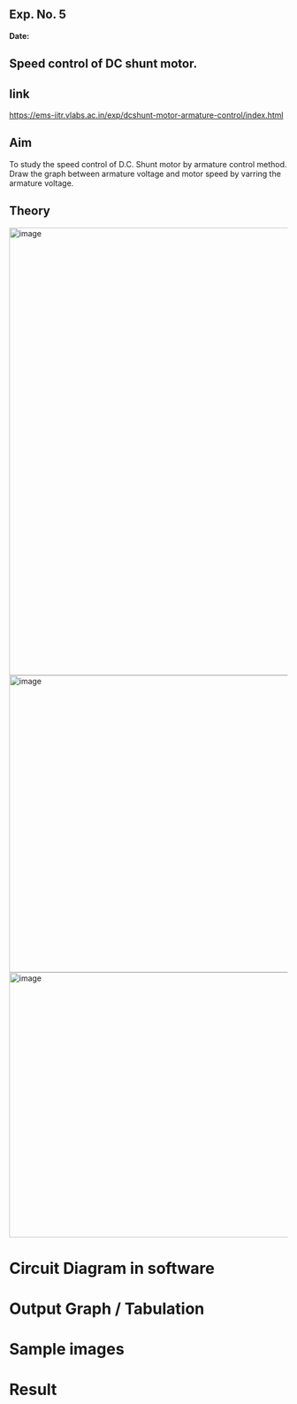 ## Exp. No. 5
**Date:**  

## Speed control of DC shunt motor.

## link
https://ems-iitr.vlabs.ac.in/exp/dcshunt-motor-armature-control/index.html

## Aim
To study the speed control of D.C. Shunt motor by armature control method. Draw the graph between armature voltage and motor speed by varring the armature voltage.


## Theory
<img width="1610" height="809" alt="image" src="https://github.com/user-attachments/assets/34a0a3ad-0b36-47fd-986f-cde4c058fb0d" />
<img width="1618" height="537" alt="image" src="https://github.com/user-attachments/assets/b92904f1-0e3e-4a92-937f-2ca529f242fc" />
<img width="1292" height="479" alt="image" src="https://github.com/user-attachments/assets/bf5d3029-410b-4a5a-99e1-7fb5813d3e4c" />


# Circuit Diagram in software



# Output Graph / Tabulation


# Sample images


# Result
